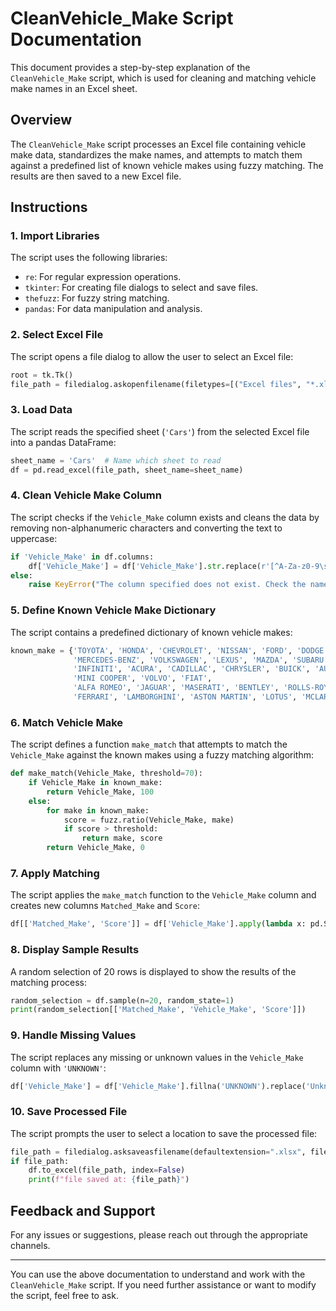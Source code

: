
# CleanVehicle_Make Script Documentation

This document provides a step-by-step explanation of the `CleanVehicle_Make` script, which is used for cleaning and matching vehicle make names in an Excel sheet.

## Overview

The `CleanVehicle_Make` script processes an Excel file containing vehicle make data, standardizes the make names, and attempts to match them against a predefined list of known vehicle makes using fuzzy matching. The results are then saved to a new Excel file.

## Instructions

### 1. Import Libraries

The script uses the following libraries:
- `re`: For regular expression operations.
- `tkinter`: For creating file dialogs to select and save files.
- `thefuzz`: For fuzzy string matching.
- `pandas`: For data manipulation and analysis.

### 2. Select Excel File

The script opens a file dialog to allow the user to select an Excel file:

```python
root = tk.Tk()
file_path = filedialog.askopenfilename(filetypes=[("Excel files", "*.xlsx")])
```

### 3. Load Data

The script reads the specified sheet (`'Cars'`) from the selected Excel file into a pandas DataFrame:

```python
sheet_name = 'Cars'  # Name which sheet to read
df = pd.read_excel(file_path, sheet_name=sheet_name)
```

### 4. Clean Vehicle Make Column

The script checks if the `Vehicle_Make` column exists and cleans the data by removing non-alphanumeric characters and converting the text to uppercase:

```python
if 'Vehicle_Make' in df.columns:
    df['Vehicle_Make'] = df['Vehicle_Make'].str.replace(r'[^A-Za-z0-9\s]', '', regex=True).str.upper()
else:
    raise KeyError("The column specified does not exist. Check the name and try again.")
```

### 5. Define Known Vehicle Make Dictionary

The script contains a predefined dictionary of known vehicle makes:

```python
known_make = {'TOYOTA', 'HONDA', 'CHEVROLET', 'NISSAN', 'FORD', 'DODGE', 'HYUNDAI', 'BMW',
              'MERCEDES-BENZ', 'VOLKSWAGEN', 'LEXUS', 'MAZDA', 'SUBARU', 'MITSUBISHI', 'JEEP', 'KIA', 'TESLA',
              'INFINITI', 'ACURA', 'CADILLAC', 'CHRYSLER', 'BUICK', 'AUDI', 'PORSCHE', 'LAND ROVER', 'RANGE ROVER'
              'MINI COOPER', 'VOLVO', 'FIAT',
              'ALFA ROMEO', 'JAGUAR', 'MASERATI', 'BENTLEY', 'ROLLS-ROYCE',
              'FERRARI', 'LAMBORGHINI', 'ASTON MARTIN', 'LOTUS', 'MCLAREN', 'BUGATTI', 'LUCID', 'GMC', 'RIVIAN'}
```

### 6. Match Vehicle Make

The script defines a function `make_match` that attempts to match the `Vehicle_Make` against the known makes using a fuzzy matching algorithm:

```python
def make_match(Vehicle_Make, threshold=70):
    if Vehicle_Make in known_make:
        return Vehicle_Make, 100
    else:
        for make in known_make:
            score = fuzz.ratio(Vehicle_Make, make)
            if score > threshold:
                return make, score
        return Vehicle_Make, 0
```

### 7. Apply Matching

The script applies the `make_match` function to the `Vehicle_Make` column and creates new columns `Matched_Make` and `Score`:

```python
df[['Matched_Make', 'Score']] = df['Vehicle_Make'].apply(lambda x: pd.Series(make_match(x, threshold=70)))
```

### 8. Display Sample Results

A random selection of 20 rows is displayed to show the results of the matching process:

```python
random_selection = df.sample(n=20, random_state=1)
print(random_selection[['Matched_Make', 'Vehicle_Make', 'Score']])
```

### 9. Handle Missing Values

The script replaces any missing or unknown values in the `Vehicle_Make` column with `'UNKNOWN'`:

```python
df['Vehicle_Make'] = df['Vehicle_Make'].fillna('UNKNOWN').replace('Unknown', 'UNKNOWN')
```

### 10. Save Processed File

The script prompts the user to select a location to save the processed file:

```python
file_path = filedialog.asksaveasfilename(defaultextension=".xlsx", filetypes=[("Excel files", "*.xlsx")])
if file_path:
    df.to_excel(file_path, index=False)
    print(f"file saved at: {file_path}")
```

## Feedback and Support

For any issues or suggestions, please reach out through the appropriate channels.

---

You can use the above documentation to understand and work with the `CleanVehicle_Make` script. If you need further assistance or want to modify the script, feel free to ask.
